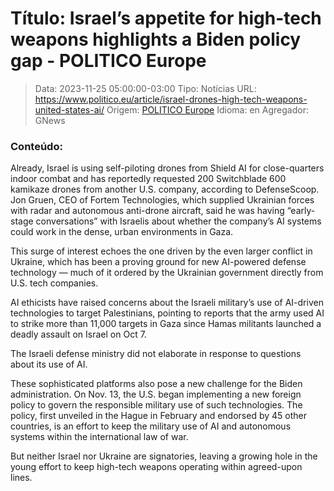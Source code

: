 # Título: Israel’s appetite for high-tech weapons highlights a Biden policy gap - POLITICO Europe

>Data: 2023-11-25 05:00:00-03:00
>Tipo: Notícias
>URL: https://www.politico.eu/article/israel-drones-high-tech-weapons-united-states-ai/
>Origem: [POLITICO Europe](https://www.politico.eu)
>Idioma: en
>Agregador: GNews

### Conteúdo:

Already, Israel is using self-piloting drones from Shield AI for close-quarters indoor combat and has reportedly requested 200 Switchblade 600 kamikaze drones from another U.S. company, according to DefenseScoop. Jon Gruen, CEO of Fortem Technologies, which supplied Ukrainian forces with radar and autonomous anti-drone aircraft, said he was having “early-stage conversations” with Israelis about whether the company’s AI systems could work in the dense, urban environments in Gaza.

This surge of interest echoes the one driven by the even larger conflict in Ukraine, which has been a proving ground for new AI-powered defense technology — much of it ordered by the Ukrainian government directly from U.S. tech companies.

AI ethicists have raised concerns about the Israeli military’s use of AI-driven technologies to target Palestinians, pointing to reports that the army used AI to strike more than 11,000 targets in Gaza since Hamas militants launched a deadly assault on Israel on Oct 7.

The Israeli defense ministry did not elaborate in response to questions about its use of AI.

These sophisticated platforms also pose a new challenge for the Biden administration. On Nov. 13, the U.S. began implementing a new foreign policy to govern the responsible military use of such technologies. The policy, first unveiled in the Hague in February and endorsed by 45 other countries, is an effort to keep the military use of AI and autonomous systems within the international law of war.

But neither Israel nor Ukraine are signatories, leaving a growing hole in the young effort to keep high-tech weapons operating within agreed-upon lines.
